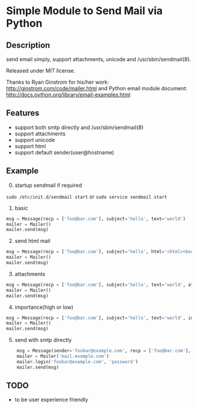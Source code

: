 # Simple Module to Send Mail via Python

## Description

send email simply, support attachments, unicode and /usr/sbin/sendmail(8).

Released under MIT license.

Thanks to Ryan Ginstrom for his/her work: http://ginstrom.com/code/mailer.html and 
Python email module document: http://docs.python.org/library/email-examples.html

## Features

* support both smtp directly and /usr/sbin/sendmail(8)
* support attachments
* support unicode
* support html
* support default sender(user@hostname)

## Example

0. startup sendmail if required

`sudo /etc/init.d/sendmail start`
or
`sudo service sendmail start`

1. basic

```python
msg = Message(recp = ['foo@bar.com'], subject='hello', text='world')
mailer = Mailer()
mailer.send(msg)
```

2. send html mail

```python
msg = Message(recp = ['foo@bar.com'], subject='hello', html='<html><body>world</body></html>') 
mailer = Mailer()
mailer.send(msg)
```

3. attachments

```python
msg = Message(recp = ['foo@bar.com'], subject='hello', text='world', attachments=['/etc/foobar']) 
mailer = Mailer()
mailer.send(msg)
```

4. importance(high or low)

```python
msg = Message(recp = ['foo@bar.com'], subject='hello', text='world', importance='high') 
mailer = Mailer()
mailer.send(msg)
```

5. send with smtp directly

```python
    msg = Message(sender='foobar@example.com', recp = ['foo@bar.com'], subject='hello', text='world')
    mailer = Mailer('mail.example.com')
    mailer.login('foobar@example.com', 'password')
    mailer.send(msg)
```

## TODO

* to be user experience friendly
